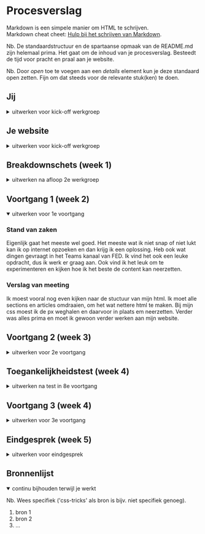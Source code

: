 # Procesverslag
Markdown is een simpele manier om HTML te schrijven.  
Markdown cheat cheet: [Hulp bij het schrijven van Markdown](https://github.com/adam-p/markdown-here/wiki/Markdown-Cheatsheet).

Nb. De standaardstructuur en de spartaanse opmaak van de README.md zijn helemaal prima. Het gaat om de inhoud van je procesverslag. Besteedt de tijd voor pracht en praal aan je website.

Nb. Door *open* toe te voegen aan een *details* element kun je deze standaard open zetten. Fijn om dat steeds voor de relevante stuk(ken) te doen.





## Jij

<details>
<summary>uitwerken voor kick-off werkgroep</summary>

### Auteur:
Ruby Spee

#### Je startniveau:
Blauw

#### Je focus:
Surface plane
 
</details>





## Je website

<details>
<summary>uitwerken voor kick-off werkgroep</summary>

### Je opdracht:
Quest website https://www.quest.nl/

#### Screenshot(s) van de eerste pagina (small screen): 
De eerste pagina is de home pagina https://www.quest.nl/

#### Screenshot(s) van de tweede pagina (small screen):
De tweede pagina is een artikel https://www.quest.nl/natuur/milieu/a37769586/laatste-witte-kerst-nederland-wanneer/
Zijn er uiteindelijk meer geworden dan 1, maar wel allemaal artikelen
 
</details>



## Breakdownschets (week 1)

<details>
<summary>uitwerken na afloop 2e werkgroep</summary>

### de hele pagina: 
<img src="img/BreakdownPagina.jpg" width="375px" alt="breakdown van de hele pagina">

### dynamisch deel (bijv menu): 
<img src="img/BreakdownMenu" width="375px" alt="breakdown van het hamburger menu">

</details>





## Voortgang 1 (week 2)

<details open>
<summary>uitwerken voor 1e voortgang</summary>

### Stand van zaken
Eigenlijk gaat het meeste wel goed. Het meeste wat ik niet snap of niet lukt kan ik op internet opzoeken en dan krijg ik een oplossing. Heb ook wat dingen gevraagt in het Teams kanaal van FED. Ik vind het ook een leuke opdracht, dus ik werk er graag aan. Ook vind ik het leuk om te experimenteren en kijken hoe ik het beste de content kan neerzetten. 

### Verslag van meeting
Ik moest vooral nog even kijken naar de stuctuur van mijn html. Ik moet alle sections en articles omdraaien, om het wat nettere html te maken. Bij mijn css moest ik de px weghalen en daarvoor in plaats em neerzetten. Verder was alles prima en moet ik gewoon verder werken aan mijn website. 
</details>





## Voortgang 2 (week 3)

<details>
<summary>uitwerken voor 2e voortgang</summary>

### Stand van zaken
Het gaat wel goed. Vind het leuk, dus zit graag te werken aan mijn website. De standaard dingen, zoals de content er goed in zetten en styling, gaat allemaal goed. Ga aankomende week aan de surface plane beginnen, dus dan gaat het wat ingewikkelder worden denk ik. Maar meeste dingen zijn op internet te vinden gelukkig. 

### Verslag van meeting
Ik ben opzich goed bezig, maar moet me nu gaan focussen op de balangrijke delen. Dus goed kijken of ik surface of responsive wil doen. Ik was bezig met extra pagina's maar moet me dus eerst focussen op de belangrijke zaken en later dan nog kijken wat ik extra wil toevoegen (waarschijnlijk ga ik dat wel doen, want artikelen toevoegen is niet moeilijk).

</details>





## Toegankelijkheidstest (week 4)

<details>
<summary>uitwerken na test in 8e voortgang</summary>

### Bevindingen
Lijst met je bevindingen die in de test naar voren kwamen:

#### Screenreader (visuele beperking)
Het ging opzich wel goed. Was even moeilijk om goede screenreader te vinden voor windows, maar had uiteindelijk de standaard screenreader van windows gebruikt en die deed het goed. Hij las duidelijk de kopjes voor en de volgorde was in orde.
 
Wat waren mogelijke oplossingen:
Alles ging wel goed, dus er was niet echt iets wat ik kon aanpassen. 


#### Toetsenbord bediening (motorieke of visuele beperking)
In het begin ging het wat lastig en dacht ik dat mijn site totaal niet werkte, maar opeens bedacht ik me dat ik haast geenlinkjes en buttons heb, dus je kan moeilijk tabben door mijn website. Heb uiteindelijk de 2 gemaakte artikelen gelinkt en toen deed hij het wel goed, maar het zijn er maar 2 (en het logo).

Wat waren mogelijke oplossingen:
Ik heb maar 2 artikelen (misschien later meer maar tijdens testen 2), dus waarschijnlijk als ik alle artikelen had gemaakt en de pagina's in het menu, dan zou hij wel gewoon goed werken en kan je overal naar toe. Dus enige oplossing zou kunnen zijn dat ik meer artikelen en pagina's maak, maar dat is niet deel van de opdracht, dus ga er een paar maken. Met een paar artikelen doet het navigeren met toetsenbord het ook. 
In de les heb ik gevraagt aan Robert wat ik eraan kan doen en nu ga ik bij alle mogelijke linkjes een a met # neerzetten, daardoor kom je bij de huidige pagina, maar kan je er wel doorheen tabben. 


#### Ballon hooghouden 
We moesten de website gebruiken en dan een ballon hooghouden. Daardoor ben je met 2 dingen te gelijk bezig en is het moeilijk om een website te bedienen. Het ging wel goed opzich, al is het ballon hooghouden wel moeilijker dan bijvoorbeeld praten, kind op je schoot houden, eten etc. Ik heb geen hele moeilijke dingen op mijn pagina staan, dus met scroll en klik of tab en enter kan je het redelijk goed bedienene.

Wat waren mogelijke oplossingen:
Er waren geen dingen die een oplossing nodig hadden.

#### Elektronische schokken (motorieke beperking)
We kregen een schokband op onze arm en daardoor kan je je arm haast niet meer gebruiken. Het was echt een naar gevoel, dus kon inderdaad geen muis meer gebruiken of typen. 

Wat waren mogelijke oplossingen:
Wat een mogelijke oplossing kan zijn is met voice bedienen of alleen tab gebruiken. Voice gebruiken gaat wel heel ver voor deze opdracht, maar de website zo maken dat je overal kan komen door tab, ga ik zeker wel doen. 

</details>





## Voortgang 3 (week 4)

<details>
<summary>uitwerken voor 3e voortgang</summary>

### Stand van zaken
Het gaat heel goed. Ben lekker bezig en met de website gaat alles goed. Ga nu de laatste dingen nog aan mijn website toevoegen en dan vooral de delen voor de surface plane. Ik ga nog even goed kijken wat ik allemaal kan toevoegen van de surface plane, want moet de code wel snappen natuurlijk. Verder gaat alles gewoon z'n gangentje. 

### Verslag van meeting
Ik ben goed op weg zei de studenten assistente. De website en code zien er prima uit en moet me nu gaan richten op de surface plane en de laatste puntjes op de i zetten. 


</details>





## Eindgesprek (week 5)

<details>
<summary>uitwerken voor eindgesprek</summary>

### Stand van zaken
De opdracht ging echt wel goed, vond het ook erg leuk. Ik heb eigenlijk helemaal geen grote tegenslagen gehad tijdens de opdracht, soms wel dingen die ik niet snapte, maar eigenlijk ging alles heel soepel. Ik was lekker bezig met dingen ontdekken en echt aan het kijken wat ik allemaal kan maken op de website, want ben nog geen enorme nerd die alles snapt, maar dat ging allemaal goed en heb heel Google afgezocht naar dingen die ik in mijn website kan zetten.

### Screenshot(s)

hier screenshot(s) van je eindresultaat

</details>





## Bronnenlijst

<details open>
<summary>continu bijhouden terwijl je werkt</summary>

Nb. Wees specifiek ('css-tricks' als bron is bijv. niet specifiek genoeg).

1. bron 1
2. bron 2
3. ...

</details>
